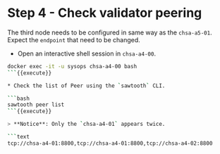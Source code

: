 # Step 4 - Check validator peering

The third node needs to be configured in same way as the `chsa-a5-01`. Expect the `endpoint` that need to be changed.

* Open an interactive shell session in `chsa-a4-00`.

```bash
docker exec -it -u sysops chsa-a4-00 bash
```{{execute}}

* Check the list of Peer using the `sawtooth` CLI.

```bash
sawtooth peer list
```{{execute}}

> **Notice**: Only the `chsa-a4-01` appears twice.

```text
tcp://chsa-a4-01:8800,tcp://chsa-a4-01:8800,tcp://chsa-a4-02:8800
```